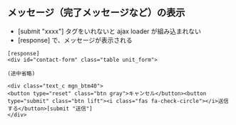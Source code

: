 メッセージ（完了メッセージなど）の表示
----

* [submit "xxxx"] タグをいれないと ajax loader  が組み込まれない
* [response] で、メッセージが表示される

```
[response]
<div id="contact-form" class="table unit_form">

(途中省略)

<div class="text_c mgn_btm40">
<button type="reset" class="btn gray">キャンセル</button><button type="submit" class="btn lift"><i class="fas fa-check-circle"></i>送信する</button>[submit "送信"]
</div>
```
